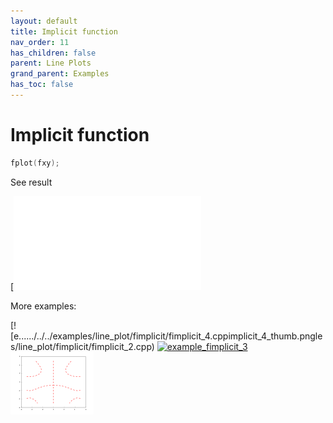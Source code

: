 ```yaml
---
layout: default
title: Implicit function
nav_order: 11
has_children: false
parent: Line Plots
grand_parent: Examples
has_toc: false
---
```

# Implicit function

```cpp
fplot(fxy);
```


See result
    
[![e../../../examples/line_plot/fimplicit/fimplicit_1.cppimplicit_1.svg)](examples/line_plot/fimplicit/fimplicit_1.cpp)

More examples:
    
[![e....../../../examples/line_plot/fimplicit/fimplicit_4.cppimplicit_4_thumb.pngles/line_plot/fimplicit/fimplicit_2.cpp)  [![example_fimplicit_3](docs/examples/line_plot/fimplicit/fimplicit_3_thumb.png)](examples/line_plot/fimplicit/fimplicit_3.cpp)  [![example_fimplicit_4](docs/examples/line_plot/fimplicit/fimplicit_4_thumb.png)](examples/line_plot/fimplicit/fimplicit_4.cpp)
  



